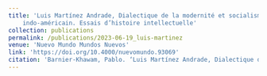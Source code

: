 ```yaml
---
title: 'Luis Martínez Andrade, Dialectique de la modernité et socialisme
    indo-américain. Essais d’histoire intellectuelle'
collection: publications
permalink: /publications/2023-06-19_luis-martinez
venue: 'Nuevo Mundo Mundos Nuevos'
link: 'https://doi.org/10.4000/nuevomundo.93069'
citation: 'Barnier-Khawam, Pablo. ‘Luis Martínez Andrade, Dialectique de la modernité et socialisme indo-américain. Essais d’histoire intellectuelle’. <i>Nuevo Mundo Mundos Nuevos</i>, 2023.'
---
```

